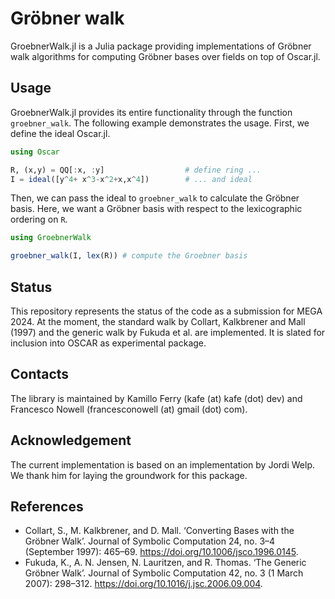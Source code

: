 # Gröbner walk

GroebnerWalk.jl is a Julia package providing implementations of Gröbner walk algorithms
for computing Gröbner bases over fields on top of Oscar.jl.

## Usage

GroebnerWalk.jl provides its entire functionality through the function `groebner_walk`.
The following example demonstrates the usage. First, we define the ideal Oscar.jl.
```julia
using Oscar

R, (x,y) = QQ[:x, :y]                  # define ring ...
I = ideal([y^4+ x^3-x^2+x,x^4])        # ... and ideal
```

Then, we can pass the ideal to `groebner_walk` to calculate the Gröbner basis.
Here, we want a Gröbner basis with respect to the lexicographic ordering on `R`.
```julia
using GroebnerWalk

groebner_walk(I, lex(R)) # compute the Groebner basis
```

## Status
This repository represents the status of the code as a submission for MEGA 2024.
At the moment, the standard walk by Collart, Kalkbrener and Mall (1997) and the generic walk by Fukuda et al. are implemented.
It is slated for inclusion into OSCAR as experimental package.

## Contacts
The library is maintained by Kamillo Ferry (kafe (at) kafe (dot) dev) and Francesco Nowell (francesconowell (at) gmail (dot) com).

## Acknowledgement
The current implementation is based on an implementation by Jordi Welp. We thank him for 
laying the groundwork for this package.

## References
- Collart, S., M. Kalkbrener, and D. Mall. ‘Converting Bases with the Gröbner Walk’. Journal of Symbolic Computation 24, no. 3–4 (September 1997): 465–69. https://doi.org/10.1006/jsco.1996.0145.
- Fukuda, K., A. N. Jensen, N. Lauritzen, and R. Thomas. ‘The Generic Gröbner Walk’. Journal of Symbolic Computation 42, no. 3 (1 March 2007): 298–312. https://doi.org/10.1016/j.jsc.2006.09.004.

